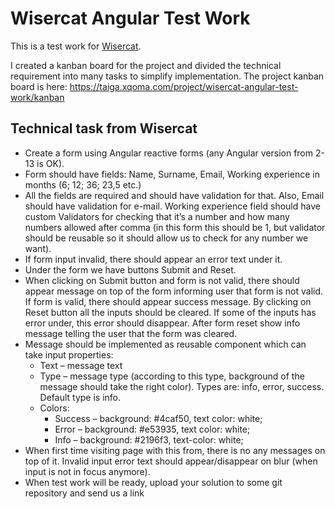 # Wisercat Angular Test Work

This is a test work for [Wisercat](https://wisercat.eu/).

I created a kanban board for the project and divided the technical requirement into many tasks to simplify implementation. The project kanban board is here: https://taiga.xqoma.com/project/wisercat-angular-test-work/kanban

## Technical task from Wisercat

- Create a form using Angular reactive forms (any Angular version from 2-13 is OK).
- Form should have fields: Name, Surname, Email, Working experience in months (6; 12; 36; 23,5 etc.)
- All the fields are required and should have validation for that. Also, Email should have validation for e-mail. Working experience field should have custom Validators for checking that it’s a number and how many numbers allowed after comma (in this form this should be 1, but validator should be reusable so it should allow us to check for any number we want).
- If form input invalid, there should appear an error text under it.
- Under the form we have buttons Submit and Reset.
- When clicking on Submit button and form is not valid, there should appear message on top of the form informing user that form is not valid. If form is valid, there should appear success message. By clicking on Reset button all the inputs should be cleared. If some of the inputs has error under, this error should disappear. After form reset show info message telling the user that the form was cleared.
- Message should be implemented as reusable component which can take input properties:
  - Text – message text
  - Type – message type (according to this type, background of the message should take the right color). Types are: info, error, success. Default type is info.
  - Colors:
    - Success – background: #4caf50, text color: white;
    - Error – background: #e53935, text color: white;
    - Info – background: #2196f3, text-color: white;
- When first time visiting page with this from, there is no any messages on top of it. Invalid input error text should appear/disappear on blur (when input is not in focus anymore).
- When test work will be ready, upload your solution to some git repository and send us a link
